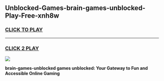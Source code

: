 
## Unblocked-Games-brain-games-unblocked-Play-Free-xnh8w
<h3>
<a href="https://premium76.site?title=brain-games-unblocked&ref=23A">CLICK TO PLAY</a></h3>
<hr>

<h3>
<a href="https://premium76.site?title=brain-games-unblocked&ref=23A">CLICK 2 PLAY</a>
  
</h3>

<a href="https://premium76.site?title=brain-games-unblocked&ref=23A"><img src="https://clearcache.store/games.png"></a>


**brain-games-unblocked games unblocked: Your Gateway to Fun and Accessible Online Gaming**

